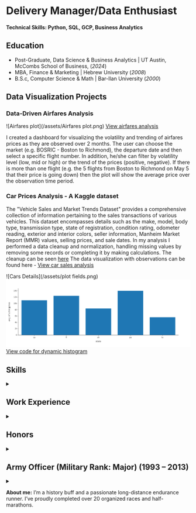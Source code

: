 # Delivery Manager/Data Enthusiast

#### Technical Skills: Python, SQL, GCP, Business Analytics

## Education
- Post-Graduate, Data Science & Business Analytics | UT Austin, McCombs School of Business,  (_2024_)						       		
- MBA, Finance & Marketing	| Hebrew University  (_2008_)	 			        		
- B.S.c, Computer Science & Math | Bar-Ilan University (_2000_)

## Data Visualization Projects
### Data-Driven Airfares Analysis
![Airfares plot](/assets/Airfares plot.png)
[View airfares analysis](https://yair-brama-airfares.onrender.com/)

I created a dashboard for visualizing the volatility and trending of airfares prices as they are observed over 2 months. The user can choose the market (e.g. BOSRIC - Boston to Richmond), the departure date and then select a specific flight number. In addition, he/she can filter by volatility level (low, mid or high) or the trend of the prices (positive, negative). If there is more than one flight (e.g. the 5 flights from Boston to Richmond on May 5 that their price is going down) then the plot will show the average price over the observation time period.

### Car Prices Analysis - A Kaggle dataset

The "Vehicle Sales and Market Trends Dataset" provides a comprehensive collection of information pertaining to the sales transactions of various vehicles. This dataset encompasses details such as the make, model, body type, transmission type, state of registration, condition rating, odometer reading, exterior and interior colors, seller information, Manheim Market Report (MMR) values, selling prices, and sale dates.
In my analysis I performed a data cleanup and normalization, handling missing values by removing some records or completing it by making calculations.
The cleanup can be seen [here](/car_prices_eda.html)
The data visualization with observations can be found here - [View car sales analysis](/car_prices_cleanup.html) 

![Cars Details](/assets/plot fields.png)
![Cars prices in different states](/assets/newplot.png)
[View code for dynamic histogram](/Car_sales_dash_plots.html)

## Skills
<details>
  <summary> </summary> 
  <p>
ETL, Data Visualization, SQL, Postman, Power BI, Airflow, Google Cloud, BigQuery, DBT, Monte Carlo, SaaS, Python, <br> Project Management, JIRA, Confluence, agile, scrum, Kanban, SRE, DevOps, SLA, KPIs, OKRs <br>
Design Tools, Miro, Visio, Enterprise Architect, draw.io, Office Suites, Google Suite <br>
Problem solver, good judgment, flexible, dependable, adaptable, creative, strategic thinker <br>
Bilingual, comfortable with ambiguity, excellent presenter <br><br>
  </p>
</details>

## Work Experience
<details>
  <summary> </summary> 
<h3>Delivery Manager @ FLYR Labs (2023)</h3>
<p>
  - Managed international delivery team of data analysts, data scientists and data engineers located in Poland and the U.S.<br>
  - Directed Airflow-based workflow orchestration upgrade in Google Cloud Composer for $100M JetBlue implementation<br>
 </p>
  
<h3>Manager, Professional Services Team @ Kornit Digital, Inc. (2021 - 2023)</h3>
<p>
  - Managed a team of Implementation Managers and Solution Architects across North America<br>
  - Supervised development and implementation of strategic projects of KornitX, including:<br>
     - Canva - Network of 15 fulfillers (20+APIs), supporting 20M yearly orders designed in Canva.com <br>
     - Wix - Network of fulfillers for thousands of print-on-demand products for Wix e-commerce platform <br>
</p>

<h3>Senior Project Manager @ Amdocs, Inc. (2016 - 2021)</h3>
<p>
  - Led a team of 8 analysts across Mexico, Brazil, Chile, Peru, Argentina, guiding Production Support Groups in SLAs<br>
  - Designed data-driven projects (data pipelines, data visualization) for business KPIs/SLA resulting in savings of $500,000/year in potential penalties<br>
</p>

<h3>Solution Designer @ Amdocs, Inc. (2013 - 2016)</h3>
<p>
  - Headed requirement sessions, representing Amdocs Enabler (billing system) in a $10M project (Fixed Wireless Internet)<br>
  - Acted as Product Owner with scrum development teams, keeping requirements, design and sprints results in-sync<br>
</p>

<h3>Sr. Business Analyst @ Ex Libris Group (2007 - 2013)</h3>
<p>
  - Designed functional parts of Rosetta, Digital Repository System, for storing and preserving digital content<br>
  - Supervised implementation and conducted  training in national libraries in NZ, Germany, Switzerland and Czech Republic<br>
</p>

<h3>Senior Application Developer @ Amdocs, Inc. (1999 – 2007)</h3>
<p>
  - Team Leader of Compound Adverts, responsible for design, development, support and maintenance in Verizon and AT&T Directories upgrade projects to UNIX and Oracle platforms using SQL and C<br><br>
</p>
</details>

## Honors
<details>
  <summary> </summary>
 <p> 
- Valued and praised by Canva Print Ops Team for “relationship building, people skills, patience and dedication” <br>
- Rated “Excellent in Overall Training” by Brigham Young University system users <br>
- Evaluated “Outstanding Trainer” by customers at The Swiss Federal Institute of Technology (ETH) <br>
- Singled out as “highly professional” in customer feedback, The State Library of Bavaria <br>
- Acknowledged by international clients for “good humor and positivity”, The National Library of New Zealand <br>
- Repeatedly requested by clients for communication and knowledge skills, Verizon and AT&T <br><br>
</p>
 </details> 
 
## Army Officer (Military Rank: Major) (1993 – 2013)
<details>
  <summary> </summary>
 <p>
Demonstrated transferable skills, including dedication, leadership, teamwork, and positive work ethic <br><br>
</p>
 </details> 
 
**About me:**
I’m a history buff and a passionate long-distance endurance runner. I’ve proudly completed over 20 organized races and half-marathons.
